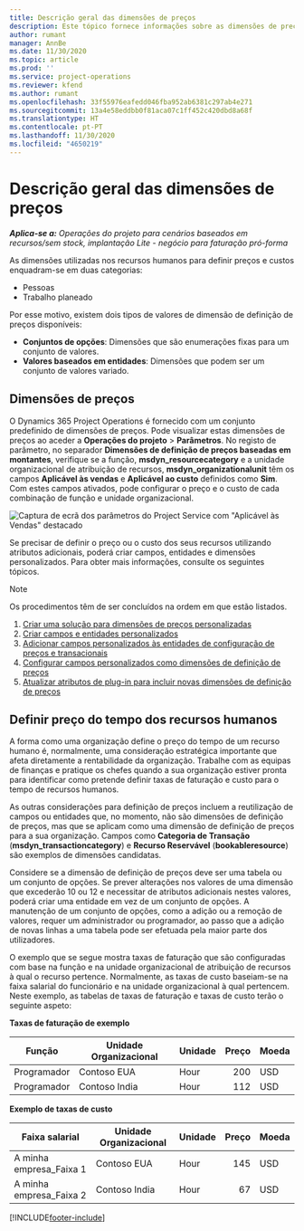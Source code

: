 ```yaml
---
title: Descrição geral das dimensões de preços
description: Este tópico fornece informações sobre as dimensões de preços no Dynamics 365 Project Operations.
author: rumant
manager: AnnBe
ms.date: 11/30/2020
ms.topic: article
ms.prod: ''
ms.service: project-operations
ms.reviewer: kfend
ms.author: rumant
ms.openlocfilehash: 33f55976eafedd046fba952ab6381c297ab4e271
ms.sourcegitcommit: 13a4e58eddbb0f81aca07c1ff452c420dbd8a68f
ms.translationtype: HT
ms.contentlocale: pt-PT
ms.lasthandoff: 11/30/2020
ms.locfileid: "4650219"
---
```

# <a name="pricing-dimensions-overview"></a>Descrição geral das dimensões de preços

_**Aplica-se a:** Operações do projeto para cenários baseados em recursos/sem stock, implantação Lite - negócio para faturação pró-forma_

As dimensões utilizadas nos recursos humanos para definir preços e custos enquadram-se em duas categorias:

- Pessoas
- Trabalho planeado

Por esse motivo, existem dois tipos de valores de dimensão de definição de preços disponíveis:

- **Conjuntos de opções**: Dimensões que são enumerações fixas para um conjunto de valores.
- **Valores baseados em entidades**: Dimensões que podem ser um conjunto de valores variado.

## <a name="pricing-dimensions"></a>Dimensões de preços

O Dynamics 365 Project Operations é fornecido com um conjunto predefinido de dimensões de preços. Pode visualizar estas dimensões de preços ao aceder a **Operações do projeto** > **Parâmetros**. No registo de parâmetro, no separador **Dimensões de definição de preços baseadas em montantes**, verifique se a função, **msdyn_resourcecategory** e a unidade organizacional de atribuição de recursos, **msdyn_organizationalunit** têm os campos **Aplicável às vendas** e **Aplicável ao custo** definidos como **Sim**. Com estes campos ativados, pode configurar o preço e o custo de cada combinação de função e unidade organizacional.

![Captura de ecrã dos parâmetros do Project Service com "Aplicável às Vendas" destacado](media/PS-OOB-parameters.png)

Se precisar de definir o preço ou o custo dos seus recursos utilizando atributos adicionais, poderá criar campos, entidades e dimensões personalizados. Para obter mais informações, consulte os seguintes tópicos. 
  
  > [!NOTE]
  > Os procedimentos têm de ser concluídos na ordem em que estão listados.

1. [Criar uma solução para dimensões de preços personalizadas](../sales/create-solution-custompd.md)
2. [Criar campos e entidades personalizados](create-custom-fields-entities-pricing-dimensions.md)
3. [Adicionar campos personalizados às entidades de configuração de preços e transacionais](add-custom-fields-price-setup-transactional-entities.md)
4. [Configurar campos personalizados como dimensões de definição de preços](set-up-custom-fields-pricing-dimensions.md)
5. [Atualizar atributos de plug-in para incluir novas dimensões de definição de preços](update-plugin-attributes-pd.md)


## <a name="pricing-human-resource-time"></a>Definir preço do tempo dos recursos humanos
A forma como uma organização define o preço do tempo de um recurso humano é, normalmente, uma consideração estratégica importante que afeta diretamente a rentabilidade da organização. Trabalhe com as equipas de finanças e pratique os chefes quando a sua organização estiver pronta para identificar como pretende definir taxas de faturação e custo para o tempo de recursos humanos.

As outras considerações para definição de preços incluem a reutilização de campos ou entidades que, no momento, não são dimensões de definição de preços, mas que se aplicam como uma dimensão de definição de preços para a sua organização. Campos como **Categoria de Transação** (**msdyn_transactioncategory**) e **Recurso Reservável** (**bookableresource**) são exemplos de dimensões candidatas. 

Considere se a dimensão de definição de preços deve ser uma tabela ou um conjunto de opções. Se prever alterações nos valores de uma dimensão que excederão 10 ou 12 e necessitar de atributos adicionais nestes valores, poderá criar uma entidade em vez de um conjunto de opções. A manutenção de um conjunto de opções, como a adição ou a remoção de valores, requer um administrador ou programador, ao passo que a adição de novas linhas a uma tabela pode ser efetuada pela maior parte dos utilizadores.

O exemplo que se segue mostra taxas de faturação que são configuradas com base na função e na unidade organizacional de atribuição de recursos à qual o recurso pertence. Normalmente, as taxas de custo baseiam-se na faixa salarial do funcionário e na unidade organizacional à qual pertencem. Neste exemplo, as tabelas de taxas de faturação e taxas de custo terão o seguinte aspeto:

**Taxas de faturação de exemplo**

| Função        | Unidade Organizacional    |Unidade      |Preço      |Moeda  |
| ------------|-------------|----------|----------:|----------|
| Programador   | Contoso EUA  |Hour | 200|USD     |
| Programador   | Contoso India |Hour|   112|USD     |


**Exemplo de taxas de custo**

| Faixa salarial     | Unidade Organizacional    |Unidade      |Preço      |Moeda  |
| ----------------|-------------|----------|----------:|----------|
| A minha empresa_Faixa 1 | Contoso EUA  |Hour | 145|USD     |
| A minha empresa_Faixa 2 | Contoso India |Hour|   67|USD     |


[!INCLUDE[footer-include](../includes/footer-banner.md)]